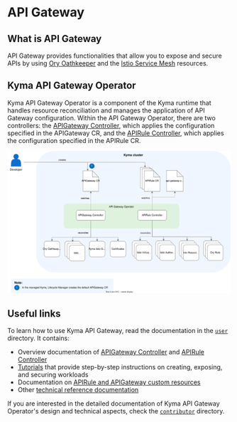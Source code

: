 # API Gateway

## What is API Gateway

API Gateway provides functionalities that allow you to expose and secure APIs by using [Ory Oathkeeper](https://www.ory.sh/docs/oathkeeper) and the [Istio Service Mesh](https://istio.io/) resources.

## Kyma API Gateway Operator

Kyma API Gateway Operator is a component of the Kyma runtime that handles resource reconciliation and manages the application of API Gateway configuration. Within the API Gateway Operator, there are two controllers: the [APIGateway Controller](./00-10-overview-api-gateway-controller.md), which applies the configuration specified in the APIGateway CR, and the [APIRule Controller](./00-20-overview-api-rule-controller.md), which applies the configuration specified in the APIRule CR.

![Kyma API Gateway Operator Overview](../assets/operator-overview.svg)


## Useful links

To learn how to use Kyma API Gateway, read the documentation in the [`user`](../user/) directory. It contains:
- Overview documentation of [APIGateway Controller](./00-10-overview-api-gateway-controller.md) and [APIRule Controller](./00-20-overview-api-rule-controller.md)
- [Tutorials](./01-tutorials/) that provide step-by-step instructions on creating, exposing, and securing workloads
- Documentation on [APIRule and APIGateway custom resources](./custom-resources/)
- Other [technical reference documentation](./technical-reference/)

If you are interested in the detailed documentation of Kyma API Gateway Operator's design and technical aspects, check the [`contributor`](../contributor/) directory.